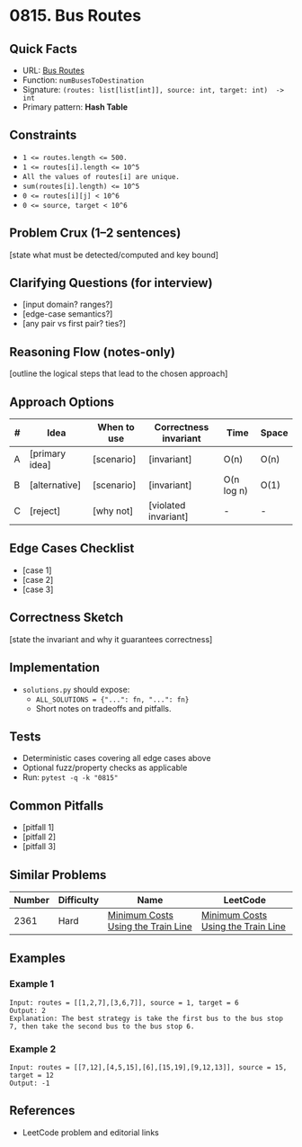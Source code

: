 # 0815. Bus Routes

## Quick Facts

- URL: [Bus Routes](https://leetcode.com/problems/bus-routes/)
- Function: `numBusesToDestination`
- Signature: `(routes: list[list[int]], source: int, target: int)  -> int`
- Primary pattern: **Hash Table**

## Constraints

- `1 <= routes.length <= 500.`
- `1 <= routes[i].length <= 10^5`
- `All the values of routes[i] are unique.`
- `sum(routes[i].length) <= 10^5`
- `0 <= routes[i][j] < 10^6`
- `0 <= source, target < 10^6`

## Problem Crux (1–2 sentences)

[state what must be detected/computed and key bound]

## Clarifying Questions (for interview)

- [input domain? ranges?]
- [edge-case semantics?]
- [any pair vs first pair? ties?]

## Reasoning Flow (notes-only)

[outline the logical steps that lead to the chosen approach]

## Approach Options

| #   | Idea           | When to use | Correctness invariant | Time       | Space |
| --- | -------------- | ----------- | --------------------- | ---------- | ----- |
| A   | [primary idea] | [scenario]  | [invariant]           | O(n)       | O(n)  |
| B   | [alternative]  | [scenario]  | [invariant]           | O(n log n) | O(1)  |
| C   | [reject]       | [why not]   | [violated invariant]  | -          | -     |

## Edge Cases Checklist

- [case 1]
- [case 2]
- [case 3]

## Correctness Sketch

[state the invariant and why it guarantees correctness]

## Implementation

- `solutions.py` should expose:
    - `ALL_SOLUTIONS = {"...": fn, "...": fn}`
    - Short notes on tradeoffs and pitfalls.

## Tests

- Deterministic cases covering all edge cases above
- Optional fuzz/property checks as applicable
- Run: `pytest -q -k "0815"`

## Common Pitfalls

- [pitfall 1]
- [pitfall 2]
- [pitfall 3]

## Similar Problems

| Number | Difficulty | Name                                                                                       | LeetCode                                                                                                |
| ------ | ---------- | ------------------------------------------------------------------------------------------ | ------------------------------------------------------------------------------------------------------- |
| 2361   | Hard       | [Minimum Costs Using the Train Line](../2361-minimum-costs-using-the-train-line/readme.md) | [Minimum Costs Using the Train Line](https://leetcode.com/problems/minimum-costs-using-the-train-line/) |

## Examples

### Example 1

```text
Input: routes = [[1,2,7],[3,6,7]], source = 1, target = 6
Output: 2
Explanation: The best strategy is take the first bus to the bus stop 7, then take the second bus to the bus stop 6.
```

### Example 2

```text
Input: routes = [[7,12],[4,5,15],[6],[15,19],[9,12,13]], source = 15, target = 12
Output: -1
```

## References

- LeetCode problem and editorial links
